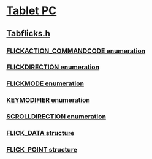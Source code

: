 # [Tablet PC](../_tablet/index.md)
## [Tabflicks.h](index.md)
### [FLICKACTION_COMMANDCODE enumeration](../tabflicks/ne-tabflicks-flickaction_commandcode.md)
### [FLICKDIRECTION enumeration](../tabflicks/ne-tabflicks-flickdirection.md)
### [FLICKMODE enumeration](../tabflicks/ne-tabflicks-flickmode.md)
### [KEYMODIFIER enumeration](../tabflicks/ne-tabflicks-keymodifier.md)
### [SCROLLDIRECTION enumeration](../tabflicks/ne-tabflicks-scrolldirection.md)
### [FLICK_DATA structure](../tabflicks/ns-tabflicks-flick_data.md)
### [FLICK_POINT structure](../tabflicks/ns-tabflicks-flick_point.md)
